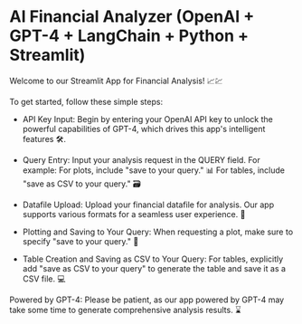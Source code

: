 # AI Financial Analyzer (OpenAI + GPT-4 + LangChain + Python + Streamlit)

Welcome to our Streamlit App for Financial Analysis! 📈💹

To get started, follow these simple steps:<br/>

- API Key Input: Begin by entering your OpenAI API key to unlock the powerful capabilities of GPT-4, which drives this app's intelligent features 🛠️.

- Query Entry: Input your analysis request in the QUERY field. For example:
  For plots, include "save to your query." 📊
  For tables, include "save as CSV to your query." 🗃️
- Datafile Upload: Upload your financial datafile for analysis. Our app supports various formats for a seamless user experience. 📂

- Plotting and Saving to Your Query: When requesting a plot, make sure to specify "save to your query." 💾

- Table Creation and Saving as CSV to Your Query: For tables, explicitly add "save as CSV to your query" to generate the table and save it as a CSV file. 💻

Powered by GPT-4: Please be patient, as our app powered by GPT-4 may take some time to generate comprehensive analysis results. ⌛
